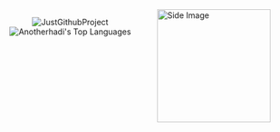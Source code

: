 <img src="https://github.com/sciencepal/sciencepal/blob/master/assets/life_balance.gif" alt="Side Image" align="right" width="200" height="auto" />


<p align="center">
  <img align="center" src="https://github-readme-streak-stats.herokuapp.com/?user=JustGithubProject&theme=redical&hide_border=true" alt="JustGithubProject" />
   <a><img alt="Anotherhadi's Top Languages" src="https://denvercoder1-github-readme-stats.vercel.app/api/top-langs/?username=JustGithubProject&langs_count=8&layout=compact&theme=react&hide_border=true&bg_color=0d1117&title_color=A594FD&icon_color=A594FD" 
</p>






